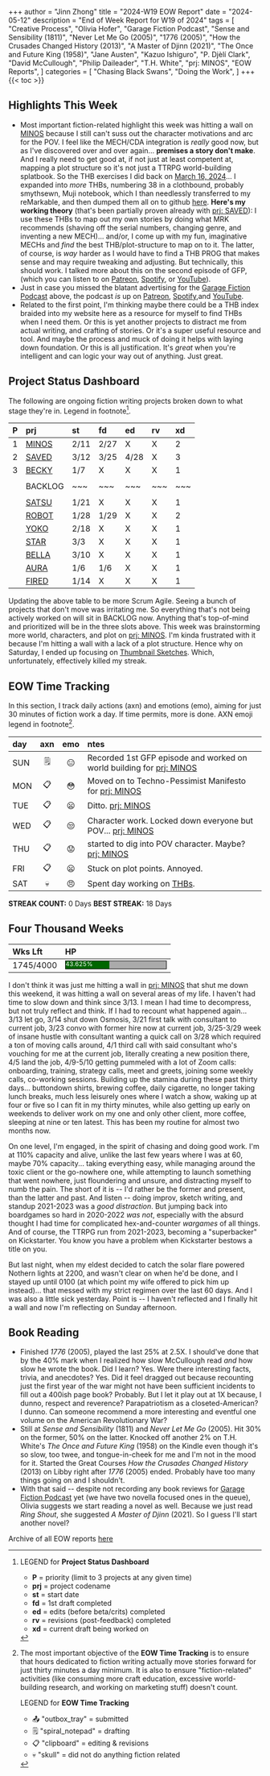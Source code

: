 +++
author = "Jinn Zhong"
title = "2024-W19 EOW Report"
date = "2024-05-12"
description = "End of Week Report for W19 of 2024"
tags = [
    "Creative Process",
    "Olivia Hofer",
    "Garage Fiction Podcast",
    "Sense and Sensibility (1811)",
    "Never Let Me Go (2005)",
    "1776 (2005)",
    "How the Crusades Changed History (2013)",
    "A Master of Djinn (2021)",
    "The Once and Future King (1958)",
    "Jane Austen",
    "Kazuo Ishiguro",
    "P. Djèlí Clark",
    "David McCullough",
    "Philip Daileader",
    "T.H. White",
    "prj: MINOS",
    "EOW Reports",
]
categories = [
    "Chasing Black Swans",
    "Doing the Work",
]
+++
{{< toc >}}

## Highlights This Week

* Most important fiction-related highlight this week was hitting a wall on [MINOS](https://journal.jinnzhong.com/tags/prj-minos/) because I still can't suss out the character motivations and arc for the POV. I feel like the MECH/CDA integration is _really_ good now, but as I've discovered over and over again... **premises a story don't make**. And I really need to get good at, if not just at least competent at, mapping a plot structure so it's not just a TTRPG world-building splatbook. So the THB exercises I did back on [March 16, 2024](https://journal.jinnzhong.com/flash-fiction-dissection-for-thbs-1/)... I expanded into _more_ THBs, numbering 38 in a clothbound, probably smythsewn, Muji notebook, which I than needlessly transferred to my reMarkable, and then dumped them all on to github [here](https://journal.jinnzhong.com/tags/thb/). **Here's my working theory** (that's been partially proven already with [prj: SAVED](https://journal.jinnzhong.com/tags/prj-saved/)): I use these THBs to map out my own stories by doing what MRK recommends (shaving off the serial numbers, changing genre, and inventing a new MECH)... and/or, I come up with my fun, imaginative MECHs and _find_ the best THB/plot-structure to map on to it. The latter, of course, is _way_ harder as I would have to find a THB PROG that makes sense and may require tweaking and adjusting. But technically, this should work. I talked more about this on the second episode of GFP, (which you can listen to on [Patreon](https://www.patreon.com/posts/gfp-2024-w19-in-104112106), [Spotify](https://open.spotify.com/episode/46RtdlToVxlKicgSjRfbar), or [YouTube](https://youtu.be/0MApFqZNjnk)).
* Just in case you missed the blatant advertising for the [Garage Fiction Podcast](http://patreon.com/garagefiction) above, the podcast _is_ up on [Patreon](http://patreon.com/garagefiction), [Spotify](https://open.spotify.com/show/7xY1xkvetcKpeIfCpcOpdj),and [YouTube](https://www.youtube.com/@garagefictionpodcast).
* Related to the first point, I'm thinking maybe there could be a THB index braided into my website here as a resource for myself to find THBs when I need them. Or this is yet another projects to distract me from actual writing, and crafting of stories. Or it's a super useful resource and tool. And maybe the process and muck of doing it helps with laying down foundation. Or this is all justification. It's _great_ when you're intelligent and can logic your way out of anything. Just great.
  
## Project Status Dashboard

The following are ongoing fiction writing projects broken down to what stage they're in. Legend in footnote[^1].

| P | prj | st | fd | ed | rv | xd | 
| :---: | :--- | :--- | :--- | :--- | :--- | :--- |
| 1 | [MINOS](https://journal.jinnzhong.com/tags/prj-minos/) | 2/11 | 2/27 | X | X | 2 |
| 2 | [SAVED](https://journal.jinnzhong.com/tags/prj-saved/) | 3/12 | 3/25 | 4/28 | X | 3 |
| 3 | [BECKY](https://journal.jinnzhong.com/tags/prj-becky/) | 1/7 | X | X | X | 1 | 
|  |  |  |  |  |  |  | 
|  | BACKLOG | ~~~ | ~~~ | ~~~ | ~~~ | ~~~ | 
|  |  |  |  |  |  |  | 
|  | [SATSU](https://journal.jinnzhong.com/tags/prj-satsu/) | 1/21 | X | X | X | 1 | 
|  | [ROBOT](https://journal.jinnzhong.com/tags/prj-robot/) | 1/28 | 1/29 | X | X | 2 |
|  | [YOKO](https://journal.jinnzhong.com/tags/prj-yoko/) | 2/18 | X | X | X | 1 |
|  | [STAR](https://journal.jinnzhong.com/tags/prj-star/) | 3/3 | X | X | X | 1 |
|  | [BELLA](https://journal.jinnzhong.com/tags/prj-bella/) | 3/10 | X | X | X | 1 |
|  | [AURA](https://journal.jinnzhong.com/tags/prj-aura/) | 1/6 | 1/6 | X | X | 1 | 
|  | [FIRED](https://journal.jinnzhong.com/tags/prj-fired/) | 1/14 | X | X | X | 1 | 

Updating the above table to be more Scrum Agile. Seeing a bunch of projects that don't move was irritating me. So everything that's not being actively worked on will sit in BACKLOG now. Anything that's top-of-mind and prioritized will be in the three slots above. This week was brainstorming more world, characters, and plot on [prj: MINOS](https://journal.jinnzhong.com/tags/prj-minos/). I'm kinda frustrated with it because I'm hitting a wall with a lack of a plot structure. Hence why on Saturday, I ended up focusing on [Thumbnail Sketches](https://journal.jinnzhong.com/tags/thb/). Which, unfortunately, effectively killed my streak.

## EOW Time Tracking

In this section, I track daily actions (axn) and emotions (emo), aiming for just 30 minutes of fiction work a day. If time permits, more is done. AXN emoji legend in footnote[^2].

| day | axn | emo | ntes |
| :--- | :---: | :---: | :--- |
| SUN | :spiral_notepad: | :expressionless: | Recorded 1st GFP episode and worked on world building for [prj: MINOS](https://journal.jinnzhong.com/tags/prj-minos/) |
| MON | :clipboard: | :flushed: | Moved on to Techno-Pessimist Manifesto for  [prj: MINOS](https://journal.jinnzhong.com/tags/prj-minos/) |
| TUE | :clipboard: | :frowning: | Ditto. [prj: MINOS](https://journal.jinnzhong.com/tags/prj-minos/) |
| WED | :clipboard: | :unamused: | Character work. Locked down everyone but POV... [prj: MINOS](https://journal.jinnzhong.com/tags/prj-minos/) |
| THU | :clipboard: | :worried: | started to dig into POV character. Maybe? [prj: MINOS](https://journal.jinnzhong.com/tags/prj-minos/) |
| FRI | :clipboard: | :frowning: | Stuck on plot points. Annoyed. |
| SAT | :skull: | :angry: | Spent day working on [THBs](https://journal.jinnzhong.com/tags/thb/). |

**STREAK COUNT:** 0 Days
**BEST STREAK:** 18 Days

## Four Thousand Weeks

| Wks Lft | HP |
| :--- | :--- |
| 1745/4000 | <div style="width:200px;height:15px;background:#AAAAAA;border:1.3px solid #000000;"><div style="width:43.625%;height:15px;background:#006600;font-size:12px; color:white; line-height:12px;">43.625%</div></div> |

I don't think it was just me hitting a wall in [prj: MINOS](https://journal.jinnzhong.com/tags/prj-minos/) that shut me down this weekend, it was hitting a wall on several areas of my life. I haven't had time to slow down and think since 3/13. I mean I had time to decompress, but not truly reflect and think. If I had to recount what happened again... 3/13 let go, 3/14 shut down Osmosis, 3/21 first talk with consultant to current job, 3/23 convo with former hire now at current job, 3/25-3/29 week of insane hustle with consultant wanting a quick call on 3/28 which required a ton of moving calls around, 4/1 third call with said consultant who's vouching for me at the current job, literally creating a new position there, 4/5 land the job, 4/9-5/10 getting pummeled with a lot of Zoom calls: onboarding, training, strategy calls, meet and greets, joining some weekly calls, co-working sessions. Building up the stamina during these past thirty days... buttondown shirts, brewing coffee, daily cigarette, no longer taking lunch breaks, much less leisurely ones where I watch a show, waking up at four or five so I can fit in my thirty minutes, while also getting up early on weekends to deliver work on my one and only other client, more coffee, sleeping at nine or ten latest. This has been my routine for almost two months now. 

On one level, I'm engaged, in the spirit of chasing and doing good work. I'm at 110% capacity and alive, unlike the last few years where I was at 60, maybe 70% capacity... taking everything easy, while managing around the toxic client or the go-nowhere one, while attempting to launch something that went nowhere, just floundering and unsure, and distracting myself to numb the pain. The short of it is -- I'd rather be the former and present, than the latter and past. And listen -- doing improv, sketch writing, and standup 2021-2023 was a _good distraction_. But jumping back into boardgames so hard in 2020-2022 _was not_, especially with the absurd thought I had time for complicated hex-and-counter _wargames_ of all things. And of course, the TTRPG run from 2021-2023, becoming a "superbacker" on Kickstarter. You know you have a problem when Kickstarter bestows a title on you.

But last night, when my eldest decided to catch the solar flare powered Nothern lights at 2200, and wasn't clear on when he'd be done, and I stayed up until 0100 (at which point my wife offered to pick him up instead)... that messed with my strict regimen over the last 60 days. And I was also a little sick yesterday. Point is -- I haven't reflected and I finally hit a wall and now I'm reflecting on Sunday afternoon.

## Book Reading

* Finished _1776_ (2005), played the last 25% at 2.5X. I should've done that by the 40% mark when I realized how slow McCullough read _and_ how slow he wrote the book. Did I learn? Yes. Were there interesting facts, trivia, and anecdotes? Yes. Did it feel dragged out because recounting just the first year of the war might not have been sufficient incidents to fill out a 400ish page book? Probably. But I let it play out at 1X because, I dunno, respect and reverence? Parapatriotism as a closeted-American? I dunno. Can someone recommend a more interesting and eventful one volume on the American Revolutionary War?
* Still at _Sense and Sensibility_ (1811) and _Never Let Me Go_ (2005). Hit 30% on the former, 50% on the latter. Knocked off another 2% on T.H. White's _The Once and Future King_ (1958) on the Kindle even though it's so slow, too twee, and tongue-in-cheek for me and I'm not in the mood for it. Started the Great Courses _How the Crusades Changed History_ (2013) on Libby right after _1776_ (2005) ended. Probably have too many things going on and I shouldn't.
* With that said -- despite not recording any book reviews for [Garage Fiction Podcast](http://patreon.com/garagefiction) yet (we have two novella focused ones in the queue), Olivia suggests we start reading a novel as well. Because we just read _Ring Shout_, she suggested _A Master of Djinn_ (2021). So I guess I'll start another novel?
  
Archive of all EOW reports [here](https://journal.jinnzhong.com/tags/eow-reports/)

[^1]: LEGEND for **Project Status Dashboard**

    * **P** = priority (limit to 3 projects at any given time)
    * **prj** = project codename
    * **st** = start date
    * **fd** = 1st draft completed
    * **ed** = edits (before beta/crits) completed
    * **rv** = revisions (post-feedback) completed
    * **xd** = current draft being worked on

[^2]: The most important objective of the **EOW Time Tracking** is to ensure that hours dedicated to  fiction writing actually move stories forward for just thirty minutes a day minimum. It is also to ensure "fiction-related" activities (like consuming more craft education, excessive world-building research, and working on marketing stuff) doesn't count.
    
    LEGEND for **EOW Time Tracking**
    * 📤 "outbox_tray" = submitted
    * 🗒️ "spiral_notepad" = drafting
    * 📋 "clipboard" = editing & revisions
    * 💀 "skull" = did not do anything fiction related


